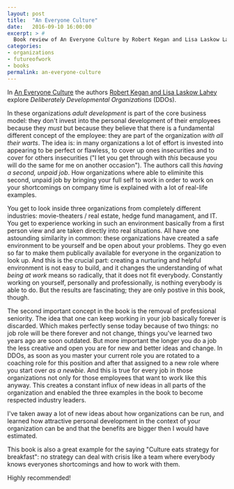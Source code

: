 ```yaml
---
layout: post
title:  "An Everyone Culture"
date:   2016-09-10 16:00:00
excerpt: > #
  Book review of An Everyone Culture by Robert Kegan and Lisa Laskow Lahey
categories:
- organizations
- futureofwork
- books
permalink: an-everyone-culture
---
```


In [An Everyone Culture][1] the authors [Robert Kegan and Lisa Laskow Lahey][2] explore *Deliberately Developmental Organizations* (DDOs).

In these organizations *adult development* is part of the core business model: they don't invest into the personal development of their employees because they *must* but because they believe that there is a fundamental different concept of the employee: they are part of the organization *with all their warts*. The idea is: in many organizations a lot of effort is invested into appearing to be perfect or flawless, to cover up ones insecurities and to cover for others insecurities ("I let you get through with *this* because you will do the same for me on another occasion"). The authors call this *having a second, unpaid job*. How organizations where able to eliminite this second, unpaid job by bringing your full self to work in order to work on your shortcomings on company time is explained with a lot of real-life examples.
 
You get to look inside three organizations from completely different industries: movie-theaters / real estate, hedge fund managament, and IT. You get to experience working in such an environment basically from a first person view and are taken directly into real situations. All have one astounding similarity in common: these organizations have created a safe environment to be yourself and be open about your problems. They go even so far to make them publically available for everyone in the organization to look up. And this is the crucial part: creating a nurturing and helpful environment is not easy to build, and it changes the understanding of what *being at work* means so radically, that it does not fit everybody. Constantly working on yourself, personally and professionally, is nothing everybody is able to do. But the results are fascinating; they are only postive in this book, though.

The second important concept in the book is the removal of professional seniority. The idea that one can keep working in your job basically forever is discarded. Which makes perfectly sense today because of two things: no job role will be there forever and not change, things you've learned two years ago are soon outdated. But more important the longer you do a job the less creative and open you are for new and better ideas and change. In DDOs, as soon as you master your current role you are rotated to a coaching role for this position and after that assigned to a new role where you start over *as a newbie*. And this is true for every job in those organizations not only for those employees that want to work like this anyway. This creates a constant influx of new ideas in all parts of the organization and enabled the three examples in the book to become respected industry leaders.

I've taken away a lot of new ideas about how organizations can be run, and learned how attractive personal development in the context of your organization can be and that the benefits are bigger then I would have estimated. 

This book is also a great example for the saying "Culture eats strategy for breakfast": no strategy can deal with crisis like a team where everybody knows everyones shortcomings and how to work with them.

Highly recommended!

[1]: https://www.amazon.de/dp/1625278624/ref=cm_sw_r_tw_dp_x_Zrb1xbW37FWHT
[2]: http://mindsatwork.com/who-we-are/
